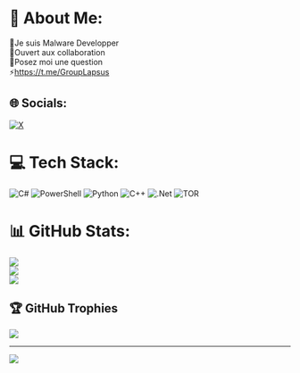 # 💫 About Me:
🔭Je suis Malware Developper<br>🤝Ouvert aux collaboration<br>💬Posez moi une question<br>⚡https://t.me/GroupLapsus


## 🌐 Socials:
[![X](https://img.shields.io/badge/X-black.svg?logo=X&logoColor=white)](https://x.com/ZZART3XX) 

# 💻 Tech Stack:
![C#](https://img.shields.io/badge/c%23-%23239120.svg?style=for-the-badge&logo=csharp&logoColor=white) ![PowerShell](https://img.shields.io/badge/PowerShell-%235391FE.svg?style=for-the-badge&logo=powershell&logoColor=white) ![Python](https://img.shields.io/badge/python-3670A0?style=for-the-badge&logo=python&logoColor=ffdd54) ![C++](https://img.shields.io/badge/c++-%2300599C.svg?style=for-the-badge&logo=c%2B%2B&logoColor=white) ![.Net](https://img.shields.io/badge/.NET-5C2D91?style=for-the-badge&logo=.net&logoColor=white) ![TOR](https://img.shields.io/badge/tor-%237E4798.svg?style=for-the-badge&logo=tor-project&logoColor=white)
# 📊 GitHub Stats:
![](https://github-readme-stats.vercel.app/api?username=ZZART3XX&theme=default&hide_border=false&include_all_commits=true&count_private=false)<br/>
![](https://github-readme-streak-stats.herokuapp.com/?user=ZZART3XX&theme=default&hide_border=false)<br/>
![](https://github-readme-stats.vercel.app/api/top-langs/?username=ZZART3XX&theme=default&hide_border=false&include_all_commits=true&count_private=false&layout=compact)

## 🏆 GitHub Trophies
![](https://github-profile-trophy.vercel.app/?username=ZZART3XX&theme=dracula&no-frame=false&no-bg=false&margin-w=4)

---
[![](https://visitcount.itsvg.in/api?id=ZZART3XX&icon=0&color=0)](https://visitcount.itsvg.in)

<!-- Proudly created with GPRM ( https://gprm.itsvg.in ) -->
